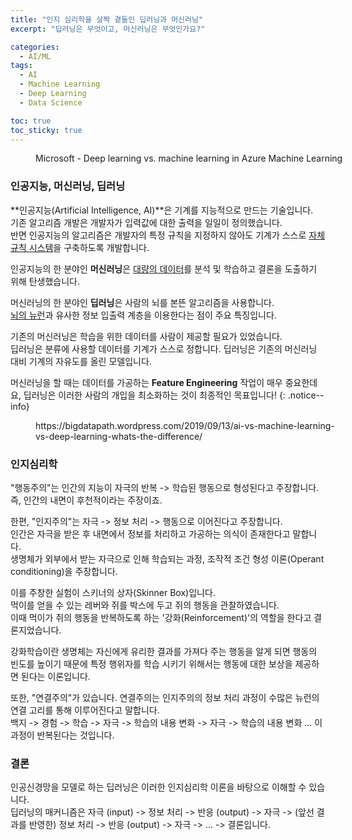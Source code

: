 ```yaml
---
title: "인지 심리학을 살짝 곁들인 딥러닝과 머신러닝"
excerpt: "딥러닝은 무엇이고, 머신러닝은 무엇인가요?"

categories:
  - AI/ML
tags:
  - AI
  - Machine Learning
  - Deep Learning
  - Data Science

toc: true
toc_sticky: true
---
```



<figure style = "width : 500px" class="align-center">
  <img src="{{ site.url }}{{ site.baseurl }}/assets/images/ai-vs-machine-learning-vs-deep-learning.png" alt="">
  <figcaption>Microsoft - Deep learning vs. machine learning in Azure Machine Learning</figcaption>
</figure>

### 인공지능, 머신러닝, 딥러닝

**인공지능(Artificial Intelligence, AI)**은 기계를 지능적으로 만드는 기술입니다.<br/>
기존 알고리즘 개발은 개발자가 입력값에 대한 출력을 일일이 정의했습니다.<br/>
반면 인공지능의 알고리즘은 개발자의 특정 규칙을 지정하지 않아도 기계가 스스로 <ins>자체 규칙 시스템</ins>을 구축하도록 개발합니다.<br/>

인공지능의 한 분야인 **머신러닝**은 <ins>대량의 데이터</ins>를 분석 및 학습하고 결론을 도출하기 위해 탄생했습니다.<br/>

머신러닝의 한 분야인 **딥러닝**은 사람의 뇌를 본뜬 알고리즘을 사용합니다.<br/>
<ins>뇌의 뉴런</ins>과 유사한 정보 입출력 계층을 이용한다는 점이 주요 특징입니다.<br/>

기존의 머신러닝은 학습을 위한 데이터를 사람이 제공할 필요가 있었습니다.<br/>
딥러닝은 분류에 사용할 데이터를 기계가 스스로 정합니다. 딥러닝은 기존의 머신러닝 대비 기계의 자유도를 올린 모델입니다.<br/>

머신러닝을 할 때는 데이터를 가공하는 **Feature Engineering** 작업이 매우 중요한데요, 딥러닝은 이러한 사람의 개입을 최소화하는 것이 최종적인 목표입니다!
{: .notice--info}


<figure style = "width : 500px" class="align-center">
  <img src="{{ site.url }}{{ site.baseurl }}/assets/images/ml-dl-dog.png" alt="">
  <figcaption>https://bigdatapath.wordpress.com/2019/09/13/ai-vs-machine-learning-vs-deep-learning-whats-the-difference/</figcaption>
</figure>

### 인지심리학

"행동주의"는 인간의 지능이 자극의 반복 -> 학습된 행동으로 형성된다고 주장합니다. 즉, 인간의 내면이 후천적이라는 주장이죠.<br/>

한편, "인지주의"는 자극 -> 정보 처리 -> 행동으로 이어진다고 주장합니다.<br/>
인간은 자극을 받은 후 내면에서 정보를 처리하고 가공하는 의식이 존재한다고 말합니다.<br/>
생명체가 외부에서 받는 자극으로 인해 학습되는 과정, 조작적 조건 형성 이론(Operant conditioning)을 주장합니다.<br/>

이를 주창한 실험이 스키너의 상자(Skinner Box)입니다.<br/>
먹이를 얻을 수 있는 레버와 쥐를 박스에 두고 쥐의 행동을 관찰하였습니다.<br/>
이때 먹이가 쥐의 행동을 반복하도록 하는 '강화(Reinforcement)'의 역할을 한다고 결론지었습니다.<br/>

강화학습이란 생명체는 자신에게 유리한 결과를 가져다 주는 행동을 알게 되면 행동의 빈도를 높이기 때문에 특정 행위자를 학습 시키기 위해서는 행동에 대한 보상을 제공하면 된다는 이론입니다.<br/>

또한, "연결주의"가 있습니다. 연결주의는 인지주의의 정보 처리 과정이 수많은 뉴런의 연결 고리를 통해 이루어진다고 말합니다.<br/>
백지 -> 경험 -> 학습 -> 자극 -> 학습의 내용 변화 -> 자극 -> 학습의 내용 변화 ... 이 과정이 반복된다는 것입니다.<br/>

### 결론

인공신경망을 모델로 하는 딥러닝은 이러한 인지심리학 이론을 바탕으로 이해할 수 있습니다.<br/>
딥러닝의 매커니즘은 자극 (input) -> 정보 처리 -> 반응 (output) -> 자극 -> (앞선 결과를 반영한) 정보 처리 -> 반응 (output) -> 자극 -> ... -> 결론입니다.


